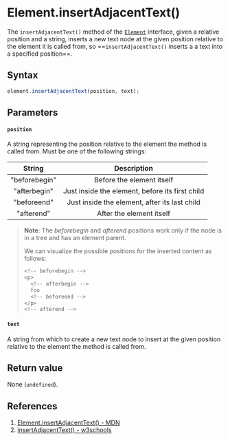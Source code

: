 # Element.insertAdjacentText()

The `insertAdjacentText()` method of the [`Element`](https://developer.mozilla.org/en-US/docs/Web/API/Element) interface, given a relative position and a string, inserts a new text node at the given position relative to the element it is called from, so ==`insertAdjacentText()` inserts a a text into a specified position==.

## Syntax

```js
element.insertAdjacentText(position, text);
```

## Parameters

#### `position`

A string representing the position relative to the element the method is called from. Must be one of the following strings:

|    String     |                   Description                   |
| :-----------: | :---------------------------------------------: |
| "beforebegin" |            Before the element itself            |
| "afterbegin"  | Just inside the element, before its first child |
|  "beforeend"  |  Just inside the element, after its last child  |
|  "afterend"   |            After the element itself             |

> **Note**: The _beforebegin_ and _afterend_ positions work only if the node is in a tree and has an element parent.
>
> We can visualize the possible positions for the inserted content as follows:
>
> ```js
> <!-- beforebegin -->
> <p>
>   <!-- afterbegin -->
>   foo
>   <!-- beforeend -->
> </p>
> <!-- afterend -->
> ```

#### `text`

A string from which to create a new text node to insert at the given position relative to the element the method is called from.

## Return value

None (`undefined`).

## References

1. [Element.insertAdjacentText() - MDN](https://developer.mozilla.org/en-US/docs/Web/API/Element/insertAdjacentText)
2. [insertAdjacentText() - w3schools](https://www.w3schools.com/jsref/met_node_insertadjacenttext.asp)
